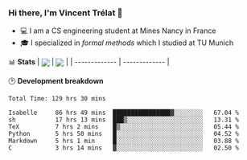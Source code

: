 ### Hi there, I'm Vincent Trélat 👋
 - 💻 I am a CS engineering student at Mines Nancy in France
 - 🎓 I specialized in *formal methods* which I studied at TU Munich

📊 **Stats**
| <img align="center" src="https://readme-stats.clckblog.space/api?username=VTrelat&show_icons=true&include_all_commits=true&theme=tokyonight&hide_border=true" /> | <img align="center" src="https://readme-stats.clckblog.space/api/top-langs/?username=VTrelat&layout=compact&theme=tokyonight&hide_border=true&exclude_repo=ElevatorSimulator" /> |
| ------------- | ------------- |

🕑 **Development breakdown**
<!--START_SECTION:waka-->

```text
Total Time: 129 hrs 30 mins

Isabelle     86 hrs 49 mins  ████████████████▓░░░░░░░░   67.04 %
sh           17 hrs 13 mins  ███▒░░░░░░░░░░░░░░░░░░░░░   13.31 %
TeX          7 hrs 2 mins    █▒░░░░░░░░░░░░░░░░░░░░░░░   05.44 %
Python       5 hrs 50 mins   █░░░░░░░░░░░░░░░░░░░░░░░░   04.52 %
Markdown     5 hrs 1 min     █░░░░░░░░░░░░░░░░░░░░░░░░   03.88 %
C            3 hrs 14 mins   ▓░░░░░░░░░░░░░░░░░░░░░░░░   02.50 %
```

<!--END_SECTION:waka-->
